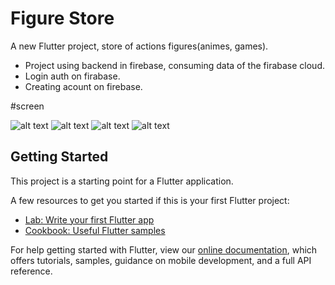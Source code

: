 # Figure Store

A new Flutter project, store of actions figures(animes, games).

 * Project using backend in firebase, consuming data of the firabase cloud.
 * Login auth on firabase.
 * Creating acount on firebase.
 
 #screen
 
 ![alt text](https://drive.google.com/uc?export=view&id=1Ikxhup8I6cOh3mIKeEELRbk-LpxLpEs9) ![alt text](https://drive.google.com/uc?export=view&id=1od9XxRXyuCZsNTCxCuGrfMRfdkb4VAYE) ![alt text]( https://drive.google.com/uc?export=view&id=1VYrmOXVbQShaELE8nwvqSXvv7WuDN2u3) ![alt text](https://drive.google.com/uc?export=view&id=1cmmnf-dtjyo7iS-3ZivZtvEpwc1Dtz-M) 

 
## Getting Started

This project is a starting point for a Flutter application.

A few resources to get you started if this is your first Flutter project:

- [Lab: Write your first Flutter app](https://flutter.io/docs/get-started/codelab)
- [Cookbook: Useful Flutter samples](https://flutter.io/docs/cookbook)

For help getting started with Flutter, view our 
[online documentation](https://flutter.io/docs), which offers tutorials, 
samples, guidance on mobile development, and a full API reference.
